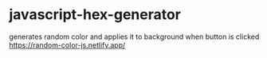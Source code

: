 # javascript-hex-generator
generates random color and applies it to background when button is clicked
https://random-color-js.netlify.app/
